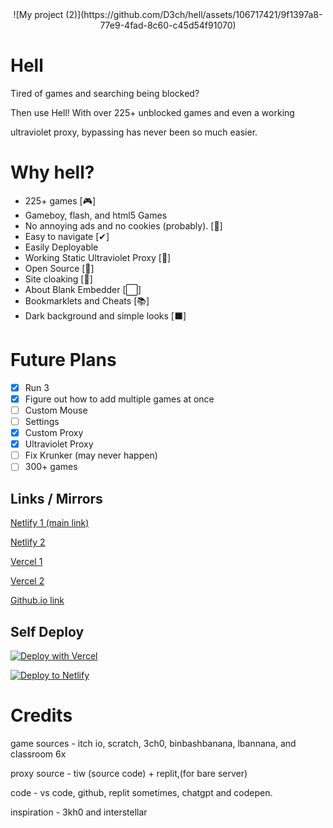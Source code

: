 <center>
![My project (2)](https://github.com/D3ch/hell/assets/106717421/9f1397a8-77e9-4fad-8c60-c45d54f91070)
</center>


# Hell

Tired of games and searching being blocked?

Then use Hell! With over 225+ unblocked games and even a working

ultraviolet proxy, bypassing has never been so much easier. 





# Why hell?

- 225+ games [🎮]
- Gameboy, flash, and html5 Games
- No annoying ads and no cookies (probably). [🚫]
- Easy to navigate [✔]
- Easily Deployable
- Working Static Ultraviolet Proxy [🔎]
- Open Source [🚪]
- Site cloaking [🙈]
- About Blank Embedder [⬜]
- Bookmarklets and Cheats [📚]
- Dark background and simple looks [⬛]

# Future Plans
- [x] Run 3
- [x] Figure out how to add multiple games at once
- [ ] Custom Mouse
- [ ] Settings
- [x] Custom Proxy
- [x] Ultraviolet Proxy
- [ ] Fix Krunker (may never happen)
- [ ] 300+ games

## Links / Mirrors


[Netlify 1 (main link)](https://he1l.netlify.app)

[Netlify 2](https://hellv3.netlify.app)

[Vercel 1](https://hell-alpha.vercel.app)

[Vercel 2](https://hell-lzxk.vercl.app)

[Github.io link](https://dachxdd.github.io)

## Self Deploy

[![Deploy with Vercel](https://vercel.com/button)](https://vercel.com/new/clone?repository-url=https%3A%2F%2Fgithub.com%2Fd3ch%2Fhell)

[![Deploy to Netlify](https://www.netlify.com/img/deploy/button.svg)](https://app.netlify.com/start/deploy?repository=https://github.com/d3ch/hell)

# Credits 

game sources - itch io, scratch, 3ch0, binbashbanana, lbannana, and classroom 6x

proxy source - tiw (source code) + replit,(for bare server)

code - vs code, github, replit sometimes, chatgpt and codepen.

inspiration - 3kh0 and interstellar








